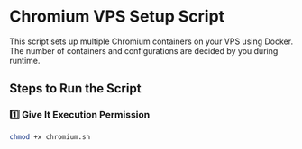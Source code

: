 # Chromium VPS Setup Script

This script sets up multiple Chromium containers on your VPS using Docker. The number of containers and configurations are decided by you during runtime.

## Steps to Run the Script

### 1️⃣ Give It Execution Permission

```bash
chmod +x chromium.sh
